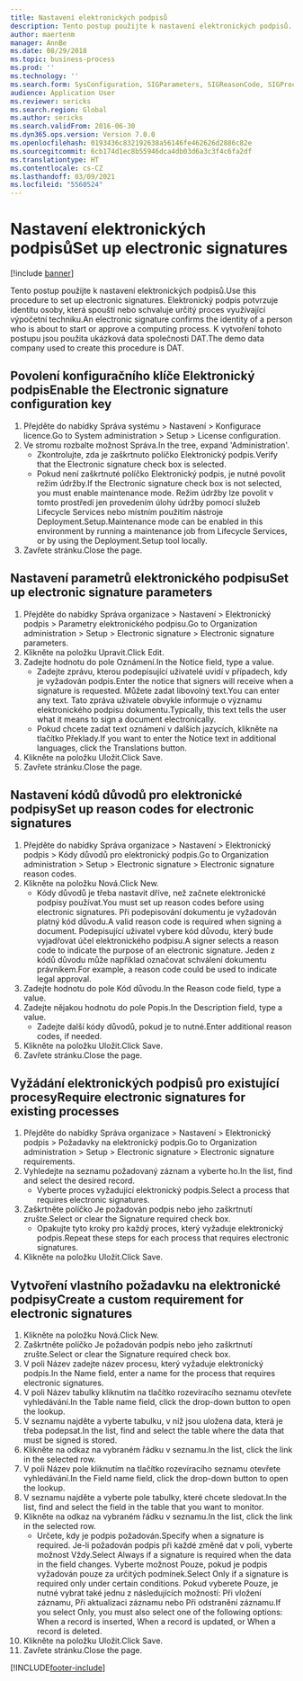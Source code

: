 ```yaml
---
title: Nastavení elektronických podpisů
description: Tento postup použijte k nastavení elektronických podpisů.
author: maertenm
manager: AnnBe
ms.date: 08/29/2018
ms.topic: business-process
ms.prod: ''
ms.technology: ''
ms.search.form: SysConfiguration, SIGParameters, SIGReasonCode, SIGProcSetup
audience: Application User
ms.reviewer: sericks
ms.search.region: Global
ms.author: sericks
ms.search.validFrom: 2016-06-30
ms.dyn365.ops.version: Version 7.0.0
ms.openlocfilehash: 0193436c832192638a56146fe462626d2886c82e
ms.sourcegitcommit: 6cb174d1ec8b55946dca4db03d6a3c3f4c6fa2df
ms.translationtype: HT
ms.contentlocale: cs-CZ
ms.lasthandoff: 03/09/2021
ms.locfileid: "5560524"
---
```

# <a name="set-up-electronic-signatures"></a><span data-ttu-id="1056e-103">Nastavení elektronických podpisů</span><span class="sxs-lookup"><span data-stu-id="1056e-103">Set up electronic signatures</span></span>

[!include [banner](../../includes/banner.md)]

<span data-ttu-id="1056e-104">Tento postup použijte k nastavení elektronických podpisů.</span><span class="sxs-lookup"><span data-stu-id="1056e-104">Use this procedure to set up electronic signatures.</span></span> <span data-ttu-id="1056e-105">Elektronický podpis potvrzuje identitu osoby, která spouští nebo schvaluje určitý proces využívající výpočetní techniku.</span><span class="sxs-lookup"><span data-stu-id="1056e-105">An electronic signature confirms the identity of a person who is about to start or approve a computing process.</span></span> <span data-ttu-id="1056e-106">K vytvoření tohoto postupu jsou použita ukázková data společnosti DAT.</span><span class="sxs-lookup"><span data-stu-id="1056e-106">The demo data company used to create this procedure is DAT.</span></span>


## <a name="enable-the-electronic-signature-configuration-key"></a><span data-ttu-id="1056e-107">Povolení konfiguračního klíče Elektronický podpis</span><span class="sxs-lookup"><span data-stu-id="1056e-107">Enable the Electronic signature configuration key</span></span>
1. <span data-ttu-id="1056e-108">Přejděte do nabídky Správa systému > Nastavení > Konfigurace licence.</span><span class="sxs-lookup"><span data-stu-id="1056e-108">Go to System administration > Setup > License configuration.</span></span>
2. <span data-ttu-id="1056e-109">Ve stromu rozbalte možnost Správa.</span><span class="sxs-lookup"><span data-stu-id="1056e-109">In the tree, expand 'Administration'.</span></span>
    * <span data-ttu-id="1056e-110">Zkontrolujte, zda je zaškrtnuto políčko Elektronický podpis.</span><span class="sxs-lookup"><span data-stu-id="1056e-110">Verify that the Electronic signature check box is selected.</span></span>  
    * <span data-ttu-id="1056e-111">Pokud není zaškrtnuté políčko Elektronický podpis, je nutné povolit režim údržby.</span><span class="sxs-lookup"><span data-stu-id="1056e-111">If the Electronic signature check box is not selected, you must enable maintenance mode.</span></span> <span data-ttu-id="1056e-112">Režim údržby lze povolit v tomto prostředí jen provedením úlohy údržby pomocí služeb Lifecycle Services nebo místním použitím nástroje Deployment.Setup.</span><span class="sxs-lookup"><span data-stu-id="1056e-112">Maintenance mode can be enabled in this environment by running a maintenance job from Lifecycle Services, or by using the Deployment.Setup tool locally.</span></span>  
3. <span data-ttu-id="1056e-113">Zavřete stránku.</span><span class="sxs-lookup"><span data-stu-id="1056e-113">Close the page.</span></span>

## <a name="set-up-electronic-signature-parameters"></a><span data-ttu-id="1056e-114">Nastavení parametrů elektronického podpisu</span><span class="sxs-lookup"><span data-stu-id="1056e-114">Set up electronic signature parameters</span></span>
1. <span data-ttu-id="1056e-115">Přejděte do nabídky Správa organizace > Nastavení > Elektronický podpis > Parametry elektronického podpisu.</span><span class="sxs-lookup"><span data-stu-id="1056e-115">Go to Organization administration > Setup > Electronic signature > Electronic signature parameters.</span></span>
2. <span data-ttu-id="1056e-116">Klikněte na položku Upravit.</span><span class="sxs-lookup"><span data-stu-id="1056e-116">Click Edit.</span></span>
3. <span data-ttu-id="1056e-117">Zadejte hodnotu do pole Oznámení.</span><span class="sxs-lookup"><span data-stu-id="1056e-117">In the Notice field, type a value.</span></span>
    * <span data-ttu-id="1056e-118">Zadejte zprávu, kterou podepisující uživatelé uvidí v případech, kdy je vyžadován podpis.</span><span class="sxs-lookup"><span data-stu-id="1056e-118">Enter the notice that signers will receive when a signature is requested.</span></span> <span data-ttu-id="1056e-119">Můžete zadat libovolný text.</span><span class="sxs-lookup"><span data-stu-id="1056e-119">You can enter any text.</span></span> <span data-ttu-id="1056e-120">Tato zpráva uživatele obvykle informuje o významu elektronického podpisu dokumentu.</span><span class="sxs-lookup"><span data-stu-id="1056e-120">Typically, this text tells the user what it means to sign a document electronically.</span></span>  
    * <span data-ttu-id="1056e-121">Pokud chcete zadat text oznámení v dalších jazycích, klikněte na tlačítko Překlady.</span><span class="sxs-lookup"><span data-stu-id="1056e-121">If you want to enter the Notice text in additional languages, click the Translations button.</span></span>  
4. <span data-ttu-id="1056e-122">Klikněte na položku Uložit.</span><span class="sxs-lookup"><span data-stu-id="1056e-122">Click Save.</span></span>
5. <span data-ttu-id="1056e-123">Zavřete stránku.</span><span class="sxs-lookup"><span data-stu-id="1056e-123">Close the page.</span></span>

## <a name="set-up-reason-codes-for-electronic-signatures"></a><span data-ttu-id="1056e-124">Nastavení kódů důvodů pro elektronické podpisy</span><span class="sxs-lookup"><span data-stu-id="1056e-124">Set up reason codes for electronic signatures</span></span>
1. <span data-ttu-id="1056e-125">Přejděte do nabídky Správa organizace > Nastavení > Elektronický podpis > Kódy důvodů pro elektronický podpis.</span><span class="sxs-lookup"><span data-stu-id="1056e-125">Go to Organization administration > Setup > Electronic signature > Electronic signature reason codes.</span></span>
2. <span data-ttu-id="1056e-126">Klikněte na položku Nová.</span><span class="sxs-lookup"><span data-stu-id="1056e-126">Click New.</span></span>
    * <span data-ttu-id="1056e-127">Kódy důvodů je třeba nastavit dříve, než začnete elektronické podpisy používat.</span><span class="sxs-lookup"><span data-stu-id="1056e-127">You must set up reason codes before using electronic signatures.</span></span> <span data-ttu-id="1056e-128">Při podepisování dokumentu je vyžadován platný kód důvodu.</span><span class="sxs-lookup"><span data-stu-id="1056e-128">A valid reason code is required when signing a document.</span></span>     <span data-ttu-id="1056e-129">Podepisující uživatel vybere kód důvodu, který bude vyjadřovat účel elektronického podpisu.</span><span class="sxs-lookup"><span data-stu-id="1056e-129">A signer selects a reason code to indicate the purpose of an electronic signature.</span></span> <span data-ttu-id="1056e-130">Jeden z kódů důvodu může například označovat schválení dokumentu právníkem.</span><span class="sxs-lookup"><span data-stu-id="1056e-130">For example, a reason code could be used to indicate legal approval.</span></span>  
3. <span data-ttu-id="1056e-131">Zadejte hodnotu do pole Kód důvodu.</span><span class="sxs-lookup"><span data-stu-id="1056e-131">In the Reason code field, type a value.</span></span>
4. <span data-ttu-id="1056e-132">Zadejte nějakou hodnotu do pole Popis.</span><span class="sxs-lookup"><span data-stu-id="1056e-132">In the Description field, type a value.</span></span>
    * <span data-ttu-id="1056e-133">Zadejte další kódy důvodů, pokud je to nutné.</span><span class="sxs-lookup"><span data-stu-id="1056e-133">Enter additional reason codes, if needed.</span></span>  
5. <span data-ttu-id="1056e-134">Klikněte na položku Uložit.</span><span class="sxs-lookup"><span data-stu-id="1056e-134">Click Save.</span></span>
6. <span data-ttu-id="1056e-135">Zavřete stránku.</span><span class="sxs-lookup"><span data-stu-id="1056e-135">Close the page.</span></span>

## <a name="require-electronic-signatures-for-existing-processes"></a><span data-ttu-id="1056e-136">Vyžádání elektronických podpisů pro existující procesy</span><span class="sxs-lookup"><span data-stu-id="1056e-136">Require electronic signatures for existing processes</span></span>
1. <span data-ttu-id="1056e-137">Přejděte do nabídky Správa organizace > Nastavení > Elektronický podpis > Požadavky na elektronický podpis.</span><span class="sxs-lookup"><span data-stu-id="1056e-137">Go to Organization administration > Setup > Electronic signature > Electronic signature requirements.</span></span>
2. <span data-ttu-id="1056e-138">Vyhledejte na seznamu požadovaný záznam a vyberte ho.</span><span class="sxs-lookup"><span data-stu-id="1056e-138">In the list, find and select the desired record.</span></span>
    * <span data-ttu-id="1056e-139">Vyberte proces vyžadující elektronický podpis.</span><span class="sxs-lookup"><span data-stu-id="1056e-139">Select a process that requires electronic signatures.</span></span>  
3. <span data-ttu-id="1056e-140">Zaškrtněte políčko Je požadován podpis nebo jeho zaškrtnutí zrušte.</span><span class="sxs-lookup"><span data-stu-id="1056e-140">Select or clear the Signature required check box.</span></span>
    * <span data-ttu-id="1056e-141">Opakujte tyto kroky pro každý proces, který vyžaduje elektronický podpis.</span><span class="sxs-lookup"><span data-stu-id="1056e-141">Repeat these steps for each process that requires electronic signatures.</span></span>  
4. <span data-ttu-id="1056e-142">Klikněte na položku Uložit.</span><span class="sxs-lookup"><span data-stu-id="1056e-142">Click Save.</span></span>

## <a name="create-a-custom-requirement-for-electronic-signatures"></a><span data-ttu-id="1056e-143">Vytvoření vlastního požadavku na elektronické podpisy</span><span class="sxs-lookup"><span data-stu-id="1056e-143">Create a custom requirement for electronic signatures</span></span>
1. <span data-ttu-id="1056e-144">Klikněte na položku Nová.</span><span class="sxs-lookup"><span data-stu-id="1056e-144">Click New.</span></span>
2. <span data-ttu-id="1056e-145">Zaškrtněte políčko Je požadován podpis nebo jeho zaškrtnutí zrušte.</span><span class="sxs-lookup"><span data-stu-id="1056e-145">Select or clear the Signature required check box.</span></span>
3. <span data-ttu-id="1056e-146">V poli Název zadejte název procesu, který vyžaduje elektronický podpis.</span><span class="sxs-lookup"><span data-stu-id="1056e-146">In the Name field, enter a name for the process that requires electronic signatures.</span></span>
4. <span data-ttu-id="1056e-147">V poli Název tabulky kliknutím na tlačítko rozevíracího seznamu otevřete vyhledávání.</span><span class="sxs-lookup"><span data-stu-id="1056e-147">In the Table name field, click the drop-down button to open the lookup.</span></span>
5. <span data-ttu-id="1056e-148">V seznamu najděte a vyberte tabulku, v níž jsou uložena data, která je třeba podepsat.</span><span class="sxs-lookup"><span data-stu-id="1056e-148">In the list, find and select the table where the data that must be signed is stored.</span></span>
6. <span data-ttu-id="1056e-149">Klikněte na odkaz na vybraném řádku v seznamu.</span><span class="sxs-lookup"><span data-stu-id="1056e-149">In the list, click the link in the selected row.</span></span>
7. <span data-ttu-id="1056e-150">V poli Název pole kliknutím na tlačítko rozevíracího seznamu otevřete vyhledávání.</span><span class="sxs-lookup"><span data-stu-id="1056e-150">In the Field name field, click the drop-down button to open the lookup.</span></span>
8. <span data-ttu-id="1056e-151">V seznamu najděte a vyberte pole tabulky, které chcete sledovat.</span><span class="sxs-lookup"><span data-stu-id="1056e-151">In the list, find and select the field in the table that you want to monitor.</span></span>
9. <span data-ttu-id="1056e-152">Klikněte na odkaz na vybraném řádku v seznamu.</span><span class="sxs-lookup"><span data-stu-id="1056e-152">In the list, click the link in the selected row.</span></span>
    * <span data-ttu-id="1056e-153">Určete, kdy je podpis požadován.</span><span class="sxs-lookup"><span data-stu-id="1056e-153">Specify when a signature is required.</span></span>     <span data-ttu-id="1056e-154">Je-li požadován podpis při každé změně dat v poli, vyberte možnost Vždy.</span><span class="sxs-lookup"><span data-stu-id="1056e-154">Select Always if a signature is required when the data in the field changes.</span></span>     <span data-ttu-id="1056e-155">Vyberte možnost Pouze, pokud je podpis vyžadován pouze za určitých podmínek.</span><span class="sxs-lookup"><span data-stu-id="1056e-155">Select Only if a signature is required only under certain conditions.</span></span> <span data-ttu-id="1056e-156">Pokud vyberete Pouze, je nutné vybrat také jednu z následujících možností: Při vložení záznamu, Při aktualizaci záznamu nebo Při odstranění záznamu.</span><span class="sxs-lookup"><span data-stu-id="1056e-156">If you select Only, you must also select one of the following options: When a record is inserted, When a record is updated, or When a record is deleted.</span></span>  
10. <span data-ttu-id="1056e-157">Klikněte na položku Uložit.</span><span class="sxs-lookup"><span data-stu-id="1056e-157">Click Save.</span></span>
11. <span data-ttu-id="1056e-158">Zavřete stránku.</span><span class="sxs-lookup"><span data-stu-id="1056e-158">Close the page.</span></span>



[!INCLUDE[footer-include](../../../../includes/footer-banner.md)]